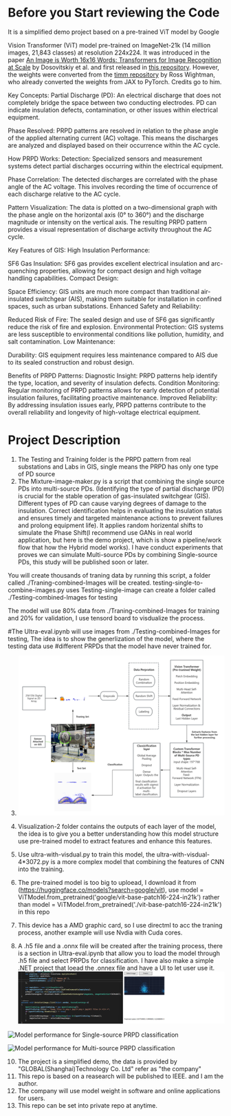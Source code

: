 # Before you Start reviewing the Code

It is a simplified demo project based on a pre-trained ViT model by Google

Vision Transformer (ViT) model pre-trained on ImageNet-21k (14 million images, 21,843 classes) at resolution 224x224. It was introduced in the paper [An Image is Worth 16x16 Words: Transformers for Image Recognition at Scale](https://arxiv.org/abs/2010.11929) by Dosovitskiy et al. and first released in [this repository](https://github.com/google-research/vision_transformer). However, the weights were converted from the [timm repository](https://github.com/rwightman/pytorch-image-models) by Ross Wightman, who already converted the weights from JAX to PyTorch. Credits go to him. 

Key Concepts:
Partial Discharge (PD): An electrical discharge that does not completely bridge the space between two conducting electrodes. PD can indicate insulation defects, contamination, or other issues within electrical equipment.

Phase Resolved: PRPD patterns are resolved in relation to the phase angle of the applied alternating current (AC) voltage. This means the discharges are analyzed and displayed based on their occurrence within the AC cycle.

How PRPD Works:
Detection: Specialized sensors and measurement systems detect partial discharges occurring within the electrical equipment.

Phase Correlation: The detected discharges are correlated with the phase angle of the AC voltage. This involves recording the time of occurrence of each discharge relative to the AC cycle.

Pattern Visualization: The data is plotted on a two-dimensional graph with the phase angle on the horizontal axis (0° to 360°) and the discharge magnitude or intensity on the vertical axis. The resulting PRPD pattern provides a visual representation of discharge activity throughout the AC cycle.

Key Features of GIS:
High Insulation Performance:

SF6 Gas Insulation: SF6 gas provides excellent electrical insulation and arc-quenching properties, allowing for compact design and high voltage handling capabilities.
Compact Design:

Space Efficiency: GIS units are much more compact than traditional air-insulated switchgear (AIS), making them suitable for installation in confined spaces, such as urban substations.
Enhanced Safety and Reliability:

Reduced Risk of Fire: The sealed design and use of SF6 gas significantly reduce the risk of fire and explosion.
Environmental Protection: GIS systems are less susceptible to environmental conditions like pollution, humidity, and salt contamination.
Low Maintenance:

Durability: GIS equipment requires less maintenance compared to AIS due to its sealed construction and robust design.

Benefits of PRPD Patterns:
Diagnostic Insight: PRPD patterns help identify the type, location, and severity of insulation defects.
Condition Monitoring: Regular monitoring of PRPD patterns allows for early detection of potential insulation failures, facilitating proactive maintenance.
Improved Reliability: By addressing insulation issues early, PRPD patterns contribute to the overall reliability and longevity of high-voltage electrical equipment.
# Project Description
1. The Testing and Training folder is the PRPD pattern from real substations and Labs in GIS, single means the PRPD has only one type of PD source
2. The Mixture-image-maker.py is a script that combining the single source PDs into multi-source PDs. (Identifying the type of partial discharge (PD) is crucial for the stable operation of gas-insulated switchgear (GIS). Different types of PD can cause varying degrees of damage to the insulation. Correct identification helps in evaluating the insulation status and ensures timely and targeted maintenance actions to prevent failures and prolong equipment life). It applies random horizental shifts 
to simulate the Phase Shift(I recommend use GANs in real world application, but here is the demo project, which is show a pipeline/work flow that how the Hybrid model works). I have conduct experiments that proves we can simulate Multi-source PDs by combining Single-source PDs, this study will be published soon or later.

You will create thousands of traning data by running this script, a folder called ./Traning-combined-Images will be created.
testing-single-to-combine-images.py uses Testing-single-image can create a folder called ./Testing-combined-Images for testing

The model will use 80% data from ./Traning-combined-Images for training and 20% for validation, I use tensord board to visdualize the process.

#The Ultra-eval.ipynb will use images from ./Testing-combined-Images for testing, The idea is to show the generlization of the model, where the testing data use #different PRPDs that the model have never trained for.

3. ![A work flow of my model](image.png)

4. Visualization-2 folder contains the outputs of each layer of the model, the idea is to give you a better understanding how this model structure use pre-trained model to extract features and enhance this features. 

5. Use ultra-with-visdual.py to train this model, the ultra-with-visdual-4*3072.py is a more complex model that combining the features of CNN into the training. 

6. The pre-trained model is too big to uploead, I download it from (https://huggingface.co/models?search=google/vit), 
 use model = ViTModel.from_pretrained('google/vit-base-patch16-224-in21k') rather than model = ViTModel.from_pretrained('./vit-base-patch16-224-in21k') in this repo

7. This device has a AMD graphic card, so I use directml to acc the traning process, another example will use Nvdia with Cuda cores.

8. A .h5 file and a .onnx file will be created after the training process, there is a section in Ultra-eval.ipynb that allow you to load the model through .h5 file and select PRPDs for classification.  I have also make a simple  .NET project that loead the .onnex file and have a UI to let user use it. 
  ![Screen shoot of a demo .NET application in c#](image-1.png)

 ![Model performance for Single-source PRPD classification](https://github.com/user-attachments/assets/19d7f0c6-ae34-4b55-8ef2-19850da28ca6)

![Model performance for Multi-source PRPD classification](https://github.com/user-attachments/assets/1d3f2dc4-867b-4149-ba30-c43140439c95)


10. The project is a simplified demo, the data is provided by "GLOBAL(Shanghai)Technology Co. Ltd" refer as "the company"
11. This repo is based on a reasearch will be published to IEEE. and I am the author.
12. The company will use model weight in software and online applications for users.
13. This repo can be set into private repo at anytime.
   
